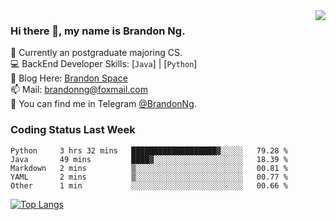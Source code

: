 <img  align="right" src="https://github-readme-stats.vercel.app/api?username=brandon0824&show_icons=true&count_private=true&hide_title=true">

### Hi there 👋, my name is Brandon Ng.

🌱 Currently an postgraduate majoring CS.  
💻 BackEnd Developer Skills: [`Java`] | [`Python`]  
📝 Blog Here: [Brandon Space](https://brandonng.tech)  
📫 Mail: brandonng@foxmail.com  
:newspaper: You can find me in Telegram [@BrandonNg](https://t.me/BrandonNg24).  

### Coding Status Last Week
<!--START_SECTION:waka-->
```text
Python     3 hrs 32 mins   ███████████████████▓░░░░░   79.28 % 
Java       49 mins         ████▓░░░░░░░░░░░░░░░░░░░░   18.39 % 
Markdown   2 mins          ▒░░░░░░░░░░░░░░░░░░░░░░░░   00.81 % 
YAML       2 mins          ▒░░░░░░░░░░░░░░░░░░░░░░░░   00.77 % 
Other      1 min           ░░░░░░░░░░░░░░░░░░░░░░░░░   00.66 % 
```
<!--END_SECTION:waka-->

[![Top Langs](https://github-readme-stats.vercel.app/api/top-langs/?username=brandon0824&layout=compact)](https://github.com/brandon0824)  

<!--
<img  align="right" src="https://github-readme-stats.vercel.app/api/top-langs/?username=brandon0824&layout=compact">
-->
